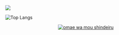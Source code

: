 <div align="left">

<!-- ![Visitor Badge](https://visitor-badge.laobi.icu/badge?page_id=bluntswordman.bluntswordman) -->
  
<!--  # *djava adalah koentji* -->
  
  <!--  # *"Curiosity makes you experienced"* -->
  
   <!-- *<p align="end">- SpongeBob SquarePants</p>* -->
  
 <!-- <img src="https://readme-typing-svg.herokuapp.com/?font=&left=true&width=720&height=45&lines=Bokura+ga+deatta+hi+wa+futari+ni+totte+ichibanme+no+kinen+subeki+hi+da+ne;Soshite+kyou+to+iu+hi+wa+futari+ni+totte+nibanme+no+kinen+subeki+hi+da+ne;Kokoro+kara+aiseru+hito;Kokoro+kara+itoshii+hito;Kono+boku+no+ai+no+mannaka+ni+wa+itsumo+kimi+ga+iru+kara" /> -->
  
  <img src="https://readme-typing-svg.herokuapp.com/?font=&left=true&width=720&height=45&lines=Hi,+I'm+Bedy+B+Wijaya;Have+a+nice+day." />
  
<!-- [![An image of @brlnby's Holopin badges, which is a link to view their full Holopin profile](https://holopin.me/brlnby)](https://holopin.io/@brlnby) -->

<!-- ![Github Stats](https://github-readme-stats.vercel.app/api?username=bluntswordman&count_private=true&show_icons=true&include_all_commits=true) -->


  
 ![Top Langs](https://github-readme-stats.vercel.app/api/top-langs/?username=bluntswordman&hide=TeX&layout=compact) 
 


<!-- ![Top Langs](https://github-readme-stats.vercel.app/api/top-langs/?username=bluntswordman&layout=compact) -->

<div align="center">
  
[![omae wa mou shindeiru](https://drive.google.com/uc?id=1whuCHBcULiNkdaDxYNY2aXaaPRFYSuz7)](https://github.com/bluntswordman)

</div>

<!-- [![An image of @brlnby's Holopin badges, which is a link to view their full Holopin profile](https://holopin.me/brlnby)](https://holopin.io/@brlnby) -->

</div>
